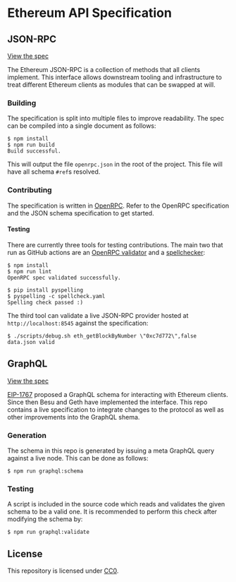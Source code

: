 # Ethereum API Specification

## JSON-RPC

[View the spec][playground]

The Ethereum JSON-RPC is a collection of methods that all clients implement.
This interface allows downstream tooling and infrastructure to treat different
Ethereum clients as modules that can be swapped at will.

### Building

The specification is split into multiple files to improve readability. The 
spec can be compiled into a single document as follows:

```console
$ npm install
$ npm run build
Build successful.
```

This will output the file `openrpc.json` in the root of the project. This file
will have all schema `#ref`s resolved.

### Contributing

The specification is written in [OpenRPC][openrpc]. Refer to the
OpenRPC specification and the JSON schema specification to get started.

#### Testing

There are currently three tools for testing contributions. The main two that
run as GitHub actions are an [OpenRPC validator][validator] and a
[spellchecker][spellchecker]:

```console
$ npm install
$ npm run lint
OpenRPC spec validated successfully.

$ pip install pyspelling
$ pyspelling -c spellcheck.yaml
Spelling check passed :)
```

The third tool can validate a live JSON-RPC provider hosted at
`http://localhost:8545` against the specification:

```console
$ ./scripts/debug.sh eth_getBlockByNumber \"0xc7d772\",false
data.json valid
```

## GraphQL

[View the spec][graphql-schema]

[EIP-1767][eip-1767] proposed a GraphQL schema for interacting with Ethereum clients. Since then Besu and Geth have implemented the interface. This repo contains a live specification to integrate changes to the protocol as well as other improvements into the GraphQL shema.

### Generation

The schema in this repo is generated by issuing a meta GraphQL query against a live node. This can be done as follows:

```console
$ npm run graphql:schema
```

### Testing

A script is included in the source code which reads and validates the given schema to be a valid one. It is recommended to perform this check after modifying the schema by:

```console
$ npm run graphql:validate
```

## License

This repository is licensed under [CC0](LICENSE).


[playground]: https://playground.open-rpc.org/?schemaUrl=https://raw.githubusercontent.com/ethereum/execution-apis/assembled-spec/openrpc.json&uiSchema[appBar][ui:splitView]=false&uiSchema[appBar][ui:input]=false&uiSchema[appBar][ui:examplesDropdown]=false
[openrpc]: https://open-rpc.org
[validator]: https://open-rpc.github.io/schema-utils-js/globals.html#validateopenrpcdocument
[spellchecker]: https://facelessuser.github.io/pyspelling/
[graphql-schema]: http://graphql-schema.ethdevops.io/?url=https://raw.githubusercontent.com/ethereum/execution-apis/main/graphql.json
[eip-1767]: https://eips.ethereum.org/EIPS/eip-1767
